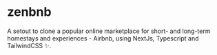 # zenbnb
A setout to clone a popular online marketplace for short- and long-term homestays and experiences - Airbnb, using NextJs, Typescript and TailwindCSS ✨.
